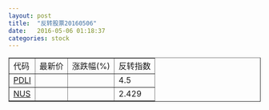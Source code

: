 ```yaml
---
layout: post
title:  "反转股票20160506"
date:   2016-05-06 01:18:37
categories: stock
---
```


<script type="text/javascript">
var stockList = []
stockList.push('gb_pdli');
stockList.push('gb_nus');
</script>

<table border="1">
 <tr>
 <td>代码</td>
  <td>最新价</td>
  <td>涨跌幅(%)</td>
 <td>反转指数</td>
</tr>
  <tr id="pdli"><td><a href="http://stock.finance.sina.com.cn/usstock/quotes/PDLI.html" target="_blank">PDLI</a></td><td></td><td></td><td>4.5</td></tr>
  <tr id="nus"><td><a href="http://stock.finance.sina.com.cn/usstock/quotes/NUS.html" target="_blank">NUS</a></td><td></td><td></td><td>2.429</td></tr>
</table>

